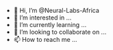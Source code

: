 - 👋 Hi, I’m @Neural-Labs-Africa
- 👀 I’m interested in ...
- 🌱 I’m currently learning ...
- 💞️ I’m looking to collaborate on ...
- 📫 How to reach me ...

<!---
Neural-Labs-Africa/Neural-Labs-Africa is a ✨ special ✨ repository because its `README.md` (this file) appears on your GitHub profile.
You can click the Preview link to take a look at your changes.
--->
